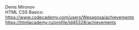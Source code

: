 Denis Mironov <br>
HTML CSS Basics: https://www.codecademy.com/users/Wesagosa/achievements<br>
                 https://htmlacademy.ru/profile/id45328/achievements
